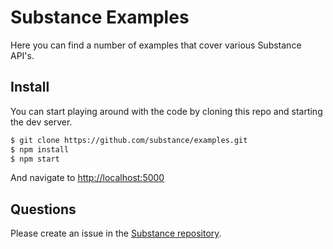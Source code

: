 # Substance Examples

Here you can find a number of examples that cover various Substance API's.

## Install

You can start playing around with the code by cloning this repo and starting the dev server.

```bash
$ git clone https://github.com/substance/examples.git
$ npm install
$ npm start
```

And navigate to [http://localhost:5000](http://localhost:5000)

## Questions

Please create an issue in the [Substance repository](https://github.com/substance/substance/issues).
